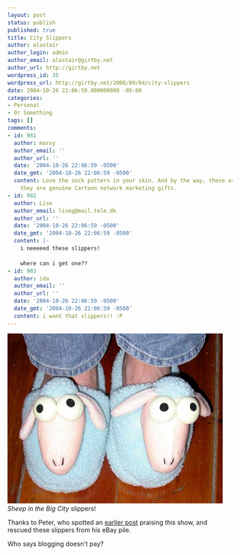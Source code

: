 ```yaml
---
layout: post
status: publish
published: true
title: City Slippers
author: alastair
author_login: admin
author_email: alastair@girtby.net
author_url: http://girtby.net
wordpress_id: 35
wordpress_url: http://girtby.net/2008/09/04/city-slippers
date: 2004-10-26 22:06:59.000000000 -05:00
categories:
- Personal
- Or Something
tags: []
comments:
- id: 981
  author: marxy
  author_email: ''
  author_url: ''
  date: '2004-10-26 22:06:59 -0500'
  date_gmt: '2004-10-26 22:06:59 -0500'
  content: Love the sock pattern in your skin. And by the way, these aren't ebay offcuts,
    they are genuine Cartoon network marketing gifts.
- id: 982
  author: Lise
  author_email: liseg@mail.tele.dk
  author_url: ''
  date: '2004-10-26 22:06:59 -0500'
  date_gmt: '2004-10-26 22:06:59 -0500'
  content: |-
    i neeeeed these slippers!

    where can i get one??
- id: 983
  author: ida
  author_email: ''
  author_url: ''
  date: '2004-10-26 22:06:59 -0500'
  date_gmt: '2004-10-26 22:06:59 -0500'
  content: i want that slippers!! :P
---
```

<img src="/images/sheep-slippers.jpg" width="482" height="381" alt="Sheep in the Big City Slippers" class="lede"/><em>Sheep in the Big City</em> slippers!

Thanks to Peter, who spotted an <a href="/archives/2004/10/16/cartoon-renaissance/">earlier post</a> praising this show, and rescued these slippers from his eBay pile.

Who says blogging doesn't pay?
